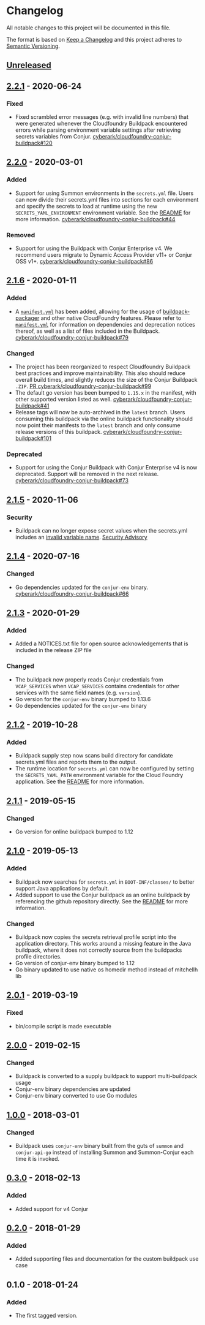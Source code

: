 # Changelog
All notable changes to this project will be documented in this file.

The format is based on [Keep a Changelog](http://keepachangelog.com/en/1.0.0/)
and this project adheres to [Semantic Versioning](http://semver.org/spec/v2.0.0.html).

## [Unreleased]

## [2.2.1] - 2020-06-24
### Fixed
- Fixed scrambled error messages (e.g. with invalid line numbers) that were
  generated whenever the Cloudfoundry Buildpack encountered errors while
  parsing environment variable settings after retrieving secrets variables
  from Conjur.
  [cyberark/cloudfoundry-conjur-buildpack#120](https://github.com/cyberark/cloudfoundry-conjur-buildpack/issues/120)

## [2.2.0] - 2020-03-01
### Added
- Support for using Summon environments in the `secrets.yml` file. Users can now
  divide their secrets.yml files into sections for each environment and specify
  the secrets to load at runtime using the new `SECRETS_YAML_ENVIRONMENT`
  environment variable. See the
  [README](https://github.com/cyberark/cloudfoundry-conjur-buildpack/#using-environments-in-your-secretsyml)
  for more information.
  [cyberark/cloudfoundry-conjur-buildpack#44](https://github.com/cyberark/cloudfoundry-conjur-buildpack/issues/44)

### Removed
- Support for using the Buildpack with Conjur Enterprise v4. We recommend
  users migrate to Dynamic Access Provider v11+ or Conjur OSS v1+.
  [cyberark/cloudfoundry-conjur-buildpack#86](https://github.com/cyberark/cloudfoundry-conjur-buildpack/issues/86)

## [2.1.6] - 2020-01-11
### Added
- A [`manifest.yml`](https://github.com/cyberark/cloudfoundry-conjur-buildpack/tree/master/manifest.yml)
  has been added, allowing for the usage of
  [buildpack-packager](https://github.com/cloudfoundry/buildpack-packager)
  and other native CloudFoundry features. Please refer to
  [`manifest.yml`](https://github.com/cyberark/cloudfoundry-conjur-buildpack/tree/master/manifest.yml)
  for information on dependencies and deprecation notices thereof, as well as
  a list of files included in the Buildpack.
  [cyberark/cloudfoundry-conjur-buildpack#79](https://github.com/cyberark/cloudfoundry-conjur-buildpack/issues/79)

### Changed
- The project has been reorganized to respect Cloudfoundry Buildpack
  best practices and improve maintainability. This also should
  reduce overall build times, and slightly reduces the size
  of the Conjur Buildpack `.ZIP`.
  [PR cyberark/cloudfoundry-conjur-buildpack#99](https://github.com/cyberark/cloudfoundry-conjur-buildpack/pull/99)
- The default go version has been bumped to `1.15.x` in the manifest,
  with other supported version listed as well.
  [cyberark/cloudfoundry-conjur-buildpack#41](https://github.com/cyberark/cloudfoundry-conjur-buildpack/issues/41)
- Release tags will now be auto-archived in the `latest` branch. Users
  consuming this buildpack via the online buildpack functionality should now
  point their manifests to the `latest` branch and only consume release versions
  of this buildpack.
  [cyberark/cloudfoundry-conjur-buildpack#101](https://github.com/cyberark/cloudfoundry-conjur-buildpack/issues/101)

### Deprecated
- Support for using the Conjur Buildpack with Conjur Enterprise v4 is now deprecated.
  Support will be removed in the next release.
  [cyberark/cloudfoundry-conjur-buildpack#73](https://github.com/cyberark/cloudfoundry-conjur-buildpack/issues/73)

## [2.1.5] - 2020-11-06

### Security
- Buildpack can no longer expose secret values when the secrets.yml includes an
  [invalid variable name](https://github.com/cyberark/cloudfoundry-conjur-buildpack/#create-a-secretsyml-file).
  [Security Advisory](https://github.com/cyberark/cloudfoundry-conjur-buildpack/security/advisories/GHSA-3gqg-6hwf-vq8x)

## [2.1.4] - 2020-07-16

### Changed
- Go dependencies updated for the `conjur-env` binary.
  [cyberark/cloudfoundry-conjur-buildpack#66](https://github.com/cyberark/cloudfoundry-conjur-buildpack/issues/66)

## [2.1.3] - 2020-01-29

### Added
- Added a NOTICES.txt file for open source acknowledgements that is included
  in the release ZIP file

### Changed
- The buildpack now properly reads Conjur credentials from `VCAP_SERVICES` when
  `VCAP_SERVICES` contains credentials for other services with the same field
  names (e.g. `version`).
- Go version for the `conjur-env` binary bumped to 1.13.6
- Go dependencies updated for the `conjur-env` binary

## [2.1.2] - 2019-10-28

### Added
- Buildpack supply step now scans build directory for candidate secrets.yml files
  and reports them to the output.
- The runtime location for `secrets.yml` can now be configured by setting the
  `SECRETS_YAML_PATH` environment variable for the Cloud Foundry application. See
  the [README](README.md) for more information.

## [2.1.1] - 2019-05-15

### Changed
- Go version for online buildpack bumped to 1.12

## [2.1.0] - 2019-05-13

### Added
- Buildpack now searches for `secrets.yml` in `BOOT-INF/classes/` to better
  support Java applications by default.
- Added support to use the Conjur buildpack as an online buildpack by referencing
  the github repository directly. See the [README](README.md#online) for more
  information.

### Changed
- Buildpack now copies the secrets retrieval profile script into the application
  directory. This works around a missing feature in the Java buildpack, where it
  does not correctly source from the buildpacks profile directories.
- Go version of conjur-env binary bumped to 1.12
- Go binary updated to use native os homedir method instead of mitchellh lib

## [2.0.1] - 2019-03-19

### Fixed
- bin/compile script is made executable

## [2.0.0] - 2019-02-15

### Changed
- Buildpack is converted to a supply buildpack to support multi-buildpack usage
- Conjur-env binary dependencies are updated
- Conjur-env binary converted to use Go modules

## [1.0.0] - 2018-03-01

### Changed
- Buildpack uses `conjur-env` binary built from the guts of `summon` and `conjur-api-go` instead of installing Summon and Summon-Conjur each time it is invoked.

## [0.3.0] - 2018-02-13

### Added
- Added support for v4 Conjur

## [0.2.0] - 2018-01-29

### Added
- Added supporting files and documentation for the custom buildpack use case

## 0.1.0 - 2018-01-24
### Added
- The first tagged version.

[Unreleased]: https://github.com/cyberark/cloudfoundry-conjur-buildpack/compare/v2.2.1...HEAD
[2.2.1]: https://github.com/cyberark/cloudfoundry-conjur-buildpack/compare/v2.2.0...v2.2.1
[2.2.0]: https://github.com/cyberark/cloudfoundry-conjur-buildpack/compare/v2.1.6...v2.2.0
[2.1.6]: https://github.com/cyberark/cloudfoundry-conjur-buildpack/compare/v2.1.5...v2.1.6
[2.1.5]: https://github.com/cyberark/cloudfoundry-conjur-buildpack/compare/v2.1.4...v2.1.5
[2.1.4]: https://github.com/cyberark/cloudfoundry-conjur-buildpack/compare/v2.1.3...v2.1.4
[2.1.3]: https://github.com/cyberark/cloudfoundry-conjur-buildpack/compare/v2.1.2...v2.1.3
[2.1.2]: https://github.com/cyberark/cloudfoundry-conjur-buildpack/compare/v2.1.1...v2.1.2
[2.1.1]: https://github.com/cyberark/cloudfoundry-conjur-buildpack/compare/v2.1.0...v2.1.1
[2.1.0]: https://github.com/cyberark/cloudfoundry-conjur-buildpack/compare/v2.0.1...v2.1.0
[2.0.1]: https://github.com/cyberark/cloudfoundry-conjur-buildpack/compare/v2.0.0...v2.0.1
[2.0.0]: https://github.com/cyberark/cloudfoundry-conjur-buildpack/compare/v1.0.0...v2.0.0
[1.0.0]: https://github.com/cyberark/cloudfoundry-conjur-buildpack/compare/v0.3.0...v1.0.0
[0.3.0]: https://github.com/cyberark/cloudfoundry-conjur-buildpack/compare/v0.2.0...v0.3.0
[0.2.0]: https://github.com/cyberark/cloudfoundry-conjur-buildpack/compare/v0.1.0...v0.2.0
